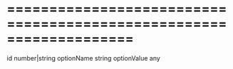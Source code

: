 <!--**
/*-------------------------------------------
    Auto-generated file. Do not modify.
-------------------------------------------

**-->
===================================================================
===================================================================

<!--shortDescription-->

<!--/shortDescription-->

<!--paramName1-->id<!--/paramName1-->
<!--paramType1-->number|string<!--/paramType1-->
<!--paramDescription1-->

<!--/paramDescription1-->

<!--paramName2-->optionName<!--/paramName2-->
<!--paramType2-->string<!--/paramType2-->
<!--paramDescription2-->

<!--/paramDescription2-->

<!--paramName3-->optionValue<!--/paramName3-->
<!--paramType3-->any<!--/paramType3-->
<!--paramDescription3-->

<!--/paramDescription3-->

<!--fullDescription-->

<!--/fullDescription-->